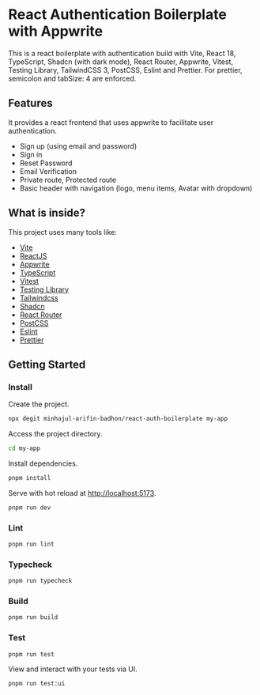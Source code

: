 # React Authentication Boilerplate with Appwrite

This is a react boilerplate with authentication build with Vite, React 18, TypeScript, Shadcn (with dark mode), React Router, Appwrite, Vitest, Testing Library, TailwindCSS 3, PostCSS, Eslint and Prettier.
For prettier, semicolon and tabSize: 4 are enforced.

## Features

It provides a react frontend that uses appwrite to facilitate user authentication.

-   Sign up (using email and password)
-   Sign in
-   Reset Password
-   Email Verification
-   Private route, Protected route
-   Basic header with navigation (logo, menu items, Avatar with dropdown)

## What is inside?

This project uses many tools like:

-   [Vite](https://vitejs.dev)
-   [ReactJS](https://reactjs.org)
-   [Appwrite](https://cloud.appwrite.io)
-   [TypeScript](https://www.typescriptlang.org)
-   [Vitest](https://vitest.dev)
-   [Testing Library](https://testing-library.com)
-   [Tailwindcss](https://tailwindcss.com)
-   [Shadcn](https://ui.shadcn.com)
-   [React Router](https://reactrouter.com/)
-   [PostCSS](https://postcss.org)
-   [Eslint](https://eslint.org)
-   [Prettier](https://prettier.io)

## Getting Started

### Install

Create the project.

```bash
npx degit minhajul-arifin-badhon/react-auth-boilerplate my-app
```

Access the project directory.

```bash
cd my-app
```

Install dependencies.

```bash
pnpm install
```

Serve with hot reload at <http://localhost:5173>.

```bash
pnpm run dev
```

### Lint

```bash
pnpm run lint
```

### Typecheck

```bash
pnpm run typecheck
```

### Build

```bash
pnpm run build
```

### Test

```bash
pnpm run test
```

View and interact with your tests via UI.

```bash
pnpm run test:ui
```
